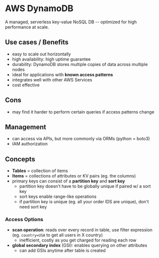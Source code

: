 # AWS DynamoDB

A managed, serverless key-value NoSQL DB -- optimized for high performance at scale.

## Use cases / Benefits
- easy to scale out horizontally
- high availability: high uptime guarantee
- durability: DynamoDB stores multiple copies of data across multiple nodes
- ideal for applications with **known access patterns** 
- integrates well with other AWS Services
- cost effective 

## Cons
- may find it harder to perform certain queries if access patterns change

## Management

- can access via APIs, but more commonly via ORMs (python = boto3)
- IAM authorization

## Concepts

- **Tables** = collection of items
- **Items** = collections of attributes or KV pairs (eg. the columns)
- primary keys can consist of a **partition key** and **sort key**
  - partition key doesn't have to be globally unique if paired w/ a sort key
  - sort keys enable range-like operations
  - if partition key is unique (eg. all your order IDS are unique), don't need sort key

### Access Options

- **scan operation**: reads over every record in table, use filter expression (eg. `country=USA` to get all users in X country)
  - inefficient, costly as you get charged for reading each row 
- **global secondary index** (GSI): enables querying on other attributes
  - can add GSIs anytime after table is created